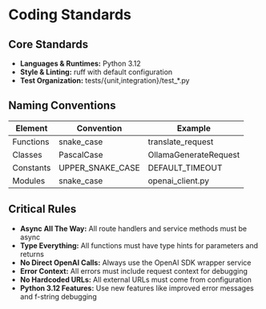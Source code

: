# Coding Standards

## Core Standards

- **Languages & Runtimes:** Python 3.12
- **Style & Linting:** ruff with default configuration
- **Test Organization:** tests/{unit,integration}/test_*.py

## Naming Conventions

| Element | Convention | Example |
|---------|------------|---------|
| Functions | snake_case | translate_request |
| Classes | PascalCase | OllamaGenerateRequest |
| Constants | UPPER_SNAKE_CASE | DEFAULT_TIMEOUT |
| Modules | snake_case | openai_client.py |

## Critical Rules

- **Async All The Way:** All route handlers and service methods must be async
- **Type Everything:** All functions must have type hints for parameters and returns
- **No Direct OpenAI Calls:** Always use the OpenAI SDK wrapper service
- **Error Context:** All errors must include request context for debugging
- **No Hardcoded URLs:** All external URLs must come from configuration
- **Python 3.12 Features:** Use new features like improved error messages and f-string debugging
